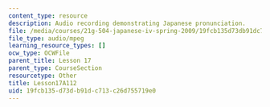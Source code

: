 ```yaml
---
content_type: resource
description: Audio recording demonstrating Japanese pronunciation.
file: /media/courses/21g-504-japanese-iv-spring-2009/19fcb135d73db91dc713c26d755719e0_Lesson17A112.mp3
file_type: audio/mpeg
learning_resource_types: []
ocw_type: OCWFile
parent_title: Lesson 17
parent_type: CourseSection
resourcetype: Other
title: Lesson17A112
uid: 19fcb135-d73d-b91d-c713-c26d755719e0
---
```

